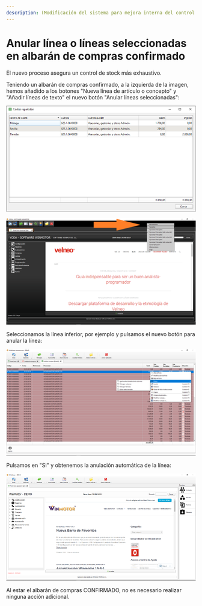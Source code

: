 ```yaml
---
description: (Modificación del sistema para mejora interna del control de stock)
---
```


# Anular línea o líneas seleccionadas en albarán de compras confirmado

El nuevo proceso asegura un control de stock más exhaustivo. 

Teniendo un albarán de compras confirmado, a la izquierda de la imagen, hemos añadido a los botones "Nueva línea de artículo o concepto" y "Añadir líneas de texto" el nuevo botón "Anular líneas seleccionadas":

![Anular l&#xED;neas seleccionadas](../../.gitbook/assets/image%20%28410%29.png)

![](../../.gitbook/assets/image%20%28331%29.png)

Seleccionamos la línea inferior, por ejemplo y pulsamos el nuevo botón para anular la línea:

![](../../.gitbook/assets/image%20%28104%29.png)

Pulsamos en "SI" y obtenemos la anulación automática de la línea:

![](../../.gitbook/assets/image%20%28113%29.png)

Al estar el albarán de compras CONFIRMADO, no es necesario realizar ninguna acción adicional.


